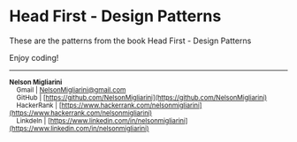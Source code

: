 # Head First - Design Patterns

These are the patterns from the book Head First - Design Patterns

Enjoy coding!

---

<sup>**Nelson Migliarini**  
&nbsp;&nbsp;&nbsp;&nbsp;Gmail | NelsonMigliarini@gmail.com  
&nbsp;&nbsp;&nbsp;&nbsp;GitHub | [https://github.com/NelsonMigliarini](https://github.com/NelsonMigliarini)  
&nbsp;&nbsp;&nbsp;&nbsp;HackerRank | [https://www.hackerrank.com/nelsonmigliarini](https://www.hackerrank.com/nelsonmigliarini)  
&nbsp;&nbsp;&nbsp;&nbsp;LinkdeIn | [https://www.linkedin.com/in/nelsonmigliarini](https://www.linkedin.com/in/nelsonmigliarini)</sub>

